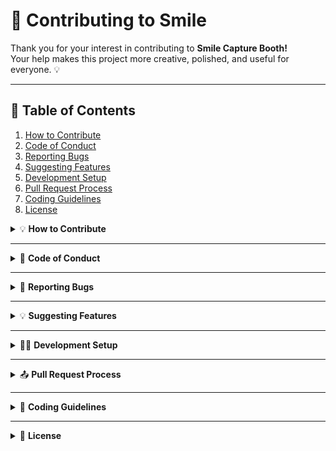 # 🤝 Contributing to Smile

Thank you for your interest in contributing to **Smile Capture Booth!**  
Your help makes this project more creative, polished, and useful for everyone. 💡  

---

## 🧭 Table of Contents

1. [How to Contribute](#how-to-contribute)
2. [Code of Conduct](#code-of-conduct)
3. [Reporting Bugs](#reporting-bugs)
4. [Suggesting Features](#suggesting-features)
5. [Development Setup](#development-setup)
6. [Pull Request Process](#pull-request-process)
7. [Coding Guidelines](#coding-guidelines)
8. [License](#license)

<details>
<summary>💡 <b>How to Contribute</b></summary>

We welcome contributions of **all kinds** — code, design, documentation, bug fixes, or creative ideas!  

Here’s how you can get started 👇  

1. **Fork** the repository.  
2. **Clone** your fork to your computer:
   ```bash
   git clone https://github.com/YOUR-USERNAME/Smile.git
   cd Smile

3. **Create a new branch** for your contribution:

   ```bash
   git checkout -b feature/your-feature-name
   ```
4. **Make your changes** (code, style, or documentation).
5. **Commit** your work with a descriptive message:

   ```bash
   git commit -m "Added new theme toggle and UI improvements"
   ```
6. **Push** the branch to your fork:

   ```bash
   git push origin feature/your-feature-name
   ```
7. **Submit a Pull Request (PR)** to the main branch of the original repository.

</details>

---

<details>
<summary>🧭 <b>Code of Conduct</b></summary>

Please be respectful, kind, and professional.
We aim to keep this project a **positive, inclusive space** for all contributors.

* Treat others with respect.
* Help newcomers learn.
* Avoid harassment, hate speech, or spam.

A kind and open community keeps everyone smiling 😊

</details>

---

<details>
<summary>🐞 <b>Reporting Bugs</b></summary>

If you find a bug or error:

1. Check if it’s already reported in the **Issues** tab.
2. If not, create a **new issue** with:

   * **Description:** Clear summary of the problem.
   * **Steps to Reproduce:** How we can see it happen.
   * **Expected Behavior:** What should have happened.
   * **Screenshots (optional):** Helps a lot in understanding.
   * **Environment:** Browser, OS, etc.

Example:

```bash
Description: Camera preview freezes after 3 captures.
Steps: Start session → Smile 3 times → App freezes.
Expected: Should continue detecting.
```

</details>

---

<details>
<summary>💡 <b>Suggesting Features</b></summary>

Got an idea? We’d love to hear it!

Please open a **Feature Request** issue and include:

* A short title describing your idea
* Why it would be useful
* Optional: mockups, sketches, or example behavior

</details>

---

<details>
<summary>🧑‍💻 <b>Development Setup</b></summary>

This project uses **Python (Flask)** for backend and **HTML/CSS/JS** for frontend.

To run it locally:

**Clone the repository:**

```bash
git clone https://github.com/YOUR-USERNAME/Smile.git
cd Smile
```

**Install dependencies:**

```bash
pip install -r requirements.txt
```

**Run the application:**

```bash
python app.py
```

Now open your browser at:
👉 [http://127.0.0.1:5000](http://127.0.0.1:5000)

</details>

---

<details>
<summary>📤 <b>Pull Request Process</b></summary>

Before submitting your PR:

1. Ensure your branch is **up-to-date** with the latest `main` branch:

   ```bash
   git fetch origin
   git checkout main
   git pull origin main
   git merge main
   ```
2. Verify all your changes work locally.
3. Include clear commit messages and comments where needed.
4. Create a PR with a **meaningful title and short description** of your changes.

</details>

---

<details>
<summary>🧩 <b>Coding Guidelines</b></summary>

To keep everything consistent and readable:

* Keep code **clean and commented** where necessary.
* Use **meaningful variable and class names.**
* **Follow PEP8** standards for Python code.
* Commit messages should be **short, descriptive, and imperative** (e.g., `Add smile detection threshold config`).
* Avoid adding large libraries unless essential.

</details>

---

<details>
<summary>📜 <b>License</b></summary>

By contributing, you agree that your contributions will be licensed under the **MIT License**.

Thank you for helping make **Smile Capture Booth** brighter and better for everyone!
Made with ❤️ and a smile 😄

</details>
